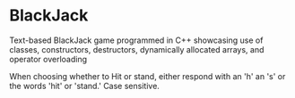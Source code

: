 # BlackJack
Text-based BlackJack game programmed in C++ showcasing use of classes, constructors, destructors, dynamically allocated arrays, and
operator overloading

When choosing whether to Hit or stand, either respond with an 'h' an 's' or the words 'hit' or 'stand.' Case sensitive.
